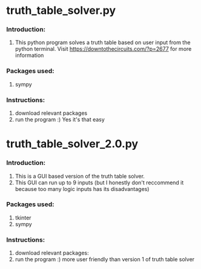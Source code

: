 # truth_table_solver.py
### Introduction:
1. This python program solves a truth table based on user input from the python terminal. Visit https://downtothecircuits.com/?p=2677 for more information

### Packages used: 
1. sympy

### Instructions:
1. download relevant packages
2. run the program :) Yes it's that easy

# truth_table_solver_2.0.py
### Introduction:
1. This is a GUI based version of the truth table solver.
2. This GUI can run up to 9 inputs (but I honestly don't reccommend it because too many logic inputs has its disadvantages)

### Packages used:
1. tkinter
2. sympy

### Instructions:
1. download relevant packages:
2. run the program :) more user friendly than version 1 of truth table solver
